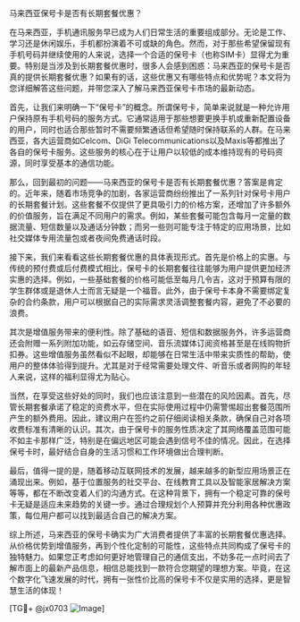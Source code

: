 马来西亚保号卡是否有长期套餐优惠？

在马来西亚，手机通讯服务早已成为人们日常生活的重要组成部分。无论是工作、学习还是休闲娱乐，手机都扮演着不可或缺的角色。然而，对于那些希望保留现有手机号码并继续使用的人来说，选择一个合适的保号卡（也称SIM卡）显得尤为重要。特别是当涉及到长期套餐优惠时，很多人会感到困惑：马来西亚的保号卡是否真的提供长期套餐优惠？如果有的话，这些优惠又有哪些特点和优势呢？本文将为您详细解答这些问题，并带您深入了解马来西亚保号卡市场的最新动态。

首先，让我们来明确一下“保号卡”的概念。所谓保号卡，简单来说就是一种允许用户保持原有手机号码的服务方式。它通常适用于那些想要更换手机或重新配置设备的用户，同时也适合那些暂时不需要频繁通话但希望随时保持联系的人群。在马来西亚，各大运营商如Celcom、DiGi Telecommunications以及Maxis等都推出了各自的保号卡服务。这些服务的核心在于让用户以较低的成本维持现有的号码资源，同时享受基本的通信功能。

那么，回到最初的问题——马来西亚的保号卡是否有长期套餐优惠？答案是肯定的。近年来，随着市场竞争的加剧，各家运营商纷纷推出了一系列针对保号卡用户的长期套餐计划。这些套餐不仅提供了更具吸引力的价格方案，还增加了许多额外的价值服务，旨在满足不同用户的需求。例如，某些套餐可能包含每月一定量的数据流量、短信数量以及通话分钟数；而另一些则可能专注于特定的应用场景，比如社交媒体专用流量包或者夜间免费通话时段。

接下来，我们来看看这些长期套餐优惠的具体表现形式。首先是价格上的实惠。与传统的预付费或后付费模式相比，保号卡的长期套餐往往能够为用户提供更加经济实惠的选择。例如，一些基础套餐的价格可能低至每月几令吉，这对于预算有限的学生群体或是退休人士而言无疑是一个福音。此外，由于保号卡本身不需要绑定复杂的合约条款，用户可以根据自己的实际需求灵活调整套餐内容，避免了不必要的浪费。

其次是增值服务带来的便利性。除了基础的语音、短信和数据服务外，许多运营商还会附赠一系列附加功能，如云存储空间、音乐流媒体订阅资格甚至是在线购物折扣券。这些增值服务虽然看似不起眼，却能够在日常生活中带来实质性的帮助，使用户的整体体验得到提升。尤其是对于经常需要处理文件、听音乐或者网购的年轻人来说，这样的福利显得尤为贴心。

当然，在享受这些好处的同时，我们也应该注意到一些潜在的风险因素。首先，尽管长期套餐承诺了稳定的资费水平，但在实际使用过程中仍需警惕超出套餐范围所产生的额外费用。因此，建议用户在签约之前仔细阅读相关条款，确保自己对各项收费标准有清晰的认识。其次，由于保号卡的服务性质决定了其网络覆盖范围可能不如主卡那样广泛，特别是在偏远地区可能会遇到信号不佳的情况。因此，在选择保号卡时，最好结合自身的生活习惯和工作环境做出合理判断。

最后，值得一提的是，随着移动互联网技术的发展，越来越多的新型应用场景正在涌现出来。例如，基于位置服务的社交平台、在线教育工具以及智能家居解决方案等等，都在不断改变着人们的沟通方式。在这种背景下，拥有一个稳定可靠的保号卡无疑是适应未来趋势的关键一步。通过合理规划个人预算并充分利用各种优惠政策，每位用户都可以找到最适合自己的解决方案。

综上所述，马来西亚的保号卡确实为广大消费者提供了丰富的长期套餐优惠选择。从价格优势到增值服务，再到个性化定制的可能性，这些特点共同构成了保号卡的独特魅力。如果您正考虑如何更好地管理自己的通信支出，不妨多花一点时间去了解市面上的最新产品信息，相信总能找到一款符合您期望的理想方案。毕竟，在这个数字化飞速发展的时代，拥有一张性价比高的保号卡不仅是实用的选择，更是智慧生活的体现！

[TG💪+ @jx0703 ![Image](https://github.com/user-attachments/assets/dbca1d08-cadb-493c-b0ec-ad6f7a83f270)]